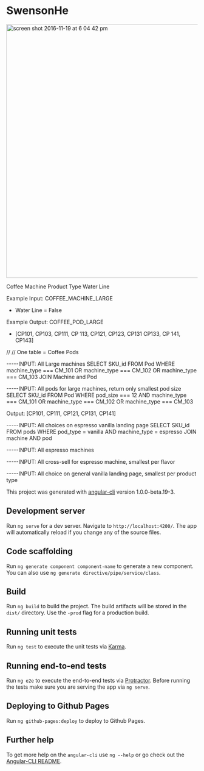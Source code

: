 # SwensonHe

<img width="666" alt="screen shot 2016-11-19 at 6 04 42 pm" src="https://cloud.githubusercontent.com/assets/11032490/20459767/b3206a76-ae82-11e6-9eed-22cb8052a4f3.png">


Coffee Machine
  Product Type
  Water Line


  Example Input: COFFEE_MACHINE_LARGE
  - Water Line = False

  Example Output:
  COFFEE_POD_LARGE
  - [CP101, CP103, CP111, CP 113, CP121, CP123, CP131 CP133, CP 141, CP143]

//
// One table = Coffee Pods


-----INPUT: All Large machines
SELECT SKU_id
FROM Pod
WHERE machine_type === CM_101 OR machine_type === CM_102 OR machine_type === CM_103
JOIN Machine and Pod

-----INPUT: All pods for large machines, return only smallest pod size
SELECT SKU_id
FROM Pod
WHERE pod_size === 12 AND machine_type === CM_101 OR machine_type === CM_102 OR machine_type === CM_103

Output: [CP101, CP111, CP121, CP131, CP141]

-----INPUT: All choices on espresso vanilla landing page
SELECT SKU_id
FROM pods
WHERE pod_type = vanilla AND machine_type =  espresso
JOIN machine AND pod

-----INPUT: All espresso machines



-----INPUT: All cross-sell for espresso machine, smallest per flavor


-----INPUT: All choice on general vanilla landing page, smallest per product type




This project was generated with [angular-cli](https://github.com/angular/angular-cli) version 1.0.0-beta.19-3.

## Development server
Run `ng serve` for a dev server. Navigate to `http://localhost:4200/`. The app will automatically reload if you change any of the source files.

## Code scaffolding

Run `ng generate component component-name` to generate a new component. You can also use `ng generate directive/pipe/service/class`.

## Build

Run `ng build` to build the project. The build artifacts will be stored in the `dist/` directory. Use the `-prod` flag for a production build.

## Running unit tests

Run `ng test` to execute the unit tests via [Karma](https://karma-runner.github.io).

## Running end-to-end tests

Run `ng e2e` to execute the end-to-end tests via [Protractor](http://www.protractortest.org/).
Before running the tests make sure you are serving the app via `ng serve`.

## Deploying to Github Pages

Run `ng github-pages:deploy` to deploy to Github Pages.

## Further help

To get more help on the `angular-cli` use `ng --help` or go check out the [Angular-CLI README](https://github.com/angular/angular-cli/blob/master/README.md).
